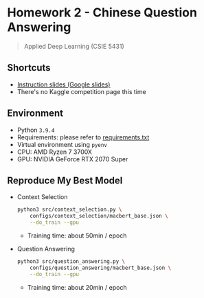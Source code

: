 # Homework 2 - Chinese Question Answering
> Applied Deep Learning (CSIE 5431)

## Shortcuts
- [Instruction slides (Google slides)](https://docs.google.com/presentation/d/1eonDCBNEqbvAEGKqPWt3Ew1JjVlBYXX45G2Hqs7c0Hk/edit)
- There's no Kaggle competition page this time

## Environment
- Python `3.9.4`
- Requirements: please refer to [requirements.txt](requirements.txt)
- Virtual environment using `pyenv`
- CPU: AMD Ryzen 7 3700X
- GPU: NVIDIA GeForce RTX 2070 Super

## Reproduce My Best Model

- Context Selection
    ```bash
    python3 src/context_selection.py \
        configs/context_selection/macbert_base.json \
        --do_train --gpu
    ```
    - Training time: about 50min / epoch

- Question Answering
    ```bash
    python3 src/question_answering.py \
        configs/question_answering/macbert_base.json \
        --do_train --gpu
    ```
    - Training time: about 20min / epoch
